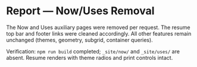 # Report — Now/Uses Removal

The Now and Uses auxiliary pages were removed per request. The resume top bar and footer links were cleaned accordingly. All other features remain unchanged (themes, geometry, subgrid, container queries).

Verification: `npm run build` completed; `_site/now/` and `_site/uses/` are absent. Resume renders with theme radios and print controls intact.
